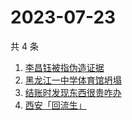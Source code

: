 # 2023-07-23

共 4 条

<!-- BEGIN ZHIHUSEARCH -->
<!-- 最后更新时间 Sun Jul 23 2023 22:07:09 GMT+0800 (China Standard Time) -->
1. [李昌钰被指伪造证据](https://www.zhihu.com/search?q=李昌钰被指伪造证据)
1. [黑龙江一中学体育馆坍塌](https://www.zhihu.com/search?q=黑龙江一中学体育馆坍塌)
1. [结账时发现东西很贵咋办](https://www.zhihu.com/search?q=结账时发现东西很贵咋办)
1. [西安「回流生」](https://www.zhihu.com/search?q=西安「回流生」)
<!-- END ZHIHUSEARCH -->
